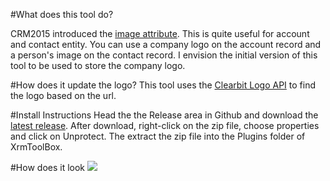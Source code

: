 #What does this tool do?

CRM2015 introduced the [image attribute](https://msdn.microsoft.com/en-au/library/8597998f-764f-4c73-b63d-9f5e02c78061#BKMK_EntityImages).
This is quite useful for account and contact entity. You can use a company logo on the account record and a person's image
on the contact record. I envision the initial version of this tool to be used to store the company logo.

#How does it update the logo?
This tool uses the [Clearbit Logo API](https://clearbit.com/docs#logo-api) to find the logo based on the url.

#Install Instructions
Head the the Release area in Github and download the [latest release](https://github.com/rajyraman/Ryr.XrmToolBox.EntityImageUpdater/releases/latest). 
After download, right-click on the zip file, choose properties and click on Unprotect. The extract the zip file into the
Plugins folder of XrmToolBox.

#How does it look
![](https://github.com/rajyraman/Ryr.XrmToolBox.EntityImageUpdater/blob/master/EntityImageUpdater.png)
